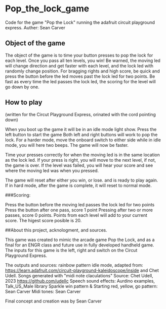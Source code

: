 # Pop_the_lock_game
Code for the game "Pop the Lock" running the adafruit circuit playground express.
Auther: Sean Carver

## Object of the game
The object of the game is to time your button presses to pop the lock for each level.
Once you pass all ten levels, you win!
Be warned, the moving led will change direction and get faster with each level, and the lock led with randomly change position.
For bragging rights and high score, be quick and press the button before the led moves past the lock led for two points. 
Be fast as every time the led passes the lock led, the scoring for the level will go down by one. 

## How to play
(written for the Circut Playground Express, orinated with the cord pointing down)

When you boot up the game it will be in an idle mode light show. 
Press the left button to start the game
Both left and right buttons will work to pop the lock.
For a harder mode, move the onboard switch to either side while in idle mode, you will here two beeps. The game will now be faster. 

Time your presses correctly for when the moving led is in the same location as the lock led. 
If your press is right, you will move to the next level, if not, the game is over.
If the level was failed, you will hear your score and see where the moving led was when you pressed.

The game will reset after either you win, or lose. and is ready to play again. 
If in hard mode, after the game is complete, it will reset to normal mode.

###Scoring: 

Press the button before the moving led passes the lock led for two points
Press the button after one pass, score 1 point
Pressing after two or more passes, score 0 points. 
Points from each level will add to your current score. 
The higest score posible is 20. 

##About this project, acknologment, and sources.

This game was created to mimic the arcade game Pop the Lock, and as a final for an ENGR class and future use in fully developed handheld game. 
The inputs for this game is the left, right and switch on the Circut Playground Express. 

The outputs and sources:
rainbow pattern idle mode, adapted from: https://learn.adafruit.com/circuit-playground-kaleidoscope/inside and Chet Udell.
Songs generated with "midi note claculations" Source: Chet Udell, 2023 https://github.com/udellc
Speech sound effects: Aurdino examples, Talk_US_Male library
Sparkle win pattern & Starting red, yellow, go pattern: Sean Carver
Midi tones: Sean Carver

Final concept and creation was by Sean Carver
